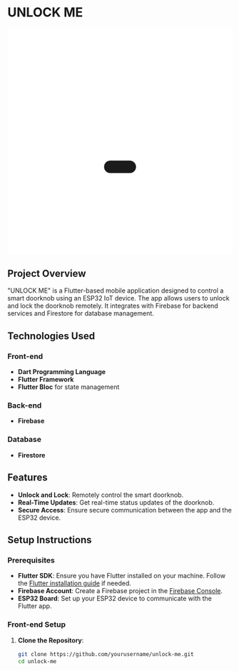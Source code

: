 # UNLOCK ME

![UNLOCK ME Icon](assets/images/logodark.png)

## Project Overview

"UNLOCK ME" is a Flutter-based mobile application designed to control a smart doorknob using an ESP32 IoT device. The app allows users to unlock and lock the doorknob remotely. It integrates with Firebase for backend services and Firestore for database management.

## Technologies Used

### Front-end
- **Dart Programming Language**
- **Flutter Framework**
- **Flutter Bloc** for state management

### Back-end
- **Firebase**

### Database
- **Firestore**

## Features
- **Unlock and Lock**: Remotely control the smart doorknob.
- **Real-Time Updates**: Get real-time status updates of the doorknob.
- **Secure Access**: Ensure secure communication between the app and the ESP32 device.

## Setup Instructions

### Prerequisites

- **Flutter SDK**: Ensure you have Flutter installed on your machine. Follow the [Flutter installation guide](https://flutter.dev/docs/get-started/install) if needed.
- **Firebase Account**: Create a Firebase project in the [Firebase Console](https://console.firebase.google.com/).
- **ESP32 Board**: Set up your ESP32 device to communicate with the Flutter app.

### Front-end Setup

1. **Clone the Repository**:
   ```bash
   git clone https://github.com/yourusername/unlock-me.git
   cd unlock-me
